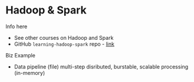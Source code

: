 # Hadoop & Spark

Info here
 - See other courses on Hadoop and Spark
 - GitHub `learning-hadoop-spark` repo - [link](https://github.com/lynnlangit/learning-hadoop-and-spark)

 Biz Example
- Data pipeline (file) multi-step disributed, burstable, scalable processing (in-memory)